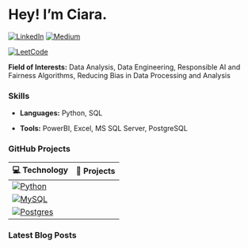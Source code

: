 <h1>Hey! I’m Ciara.</h1>

[![LinkedIn](https://custom-icon-badges.demolab.com/badge/LinkedIn-0A66C2?logo=linkedin-white&logoColor=fff)](https://www.linkedin.com/in/ciara-morrissey/)
[![Medium](https://img.shields.io/badge/Medium-black?logo=medium&logoColor=white)](https://medium.com/@anxiousaboutmoney)

[![LeetCode](https://img.shields.io/badge/dynamic/json?style=plastic&labelColor=black&color=%23ffa116&label=Solved&query=solvedOverTotal&url=https%3A%2F%2Fleetcode-badge.vercel.app%2Fapi%2Fusers%2Fkiera_codes&logo=leetcode&logoColor=yellow)](https://leetcode.com/kiera_codes/)

<p><b>Field of Interests:</b> Data Analysis, Data Engineering, Responsible AI and Fairness Algorithms, Reducing Bias in Data Processing and Analysis</p>
<h3>Skills</h3>
<ul>
  <li><p><b>Languages:</b> Python, SQL</p></li>
  <li><p><b>Tools:</b> PowerBI, Excel, MS SQL Server, PostgreSQL</p></li>
</ul>

<h3>GitHub Projects</h3>

<!-- START OF PROFILE STACK -->
| 💻 **Technology** | 🚀 **Projects** |
| - | - |
| [![Python](https://img.shields.io/static/v1?label=&message=Python&color=3776AB&logo=Python&logoColor=FFFFFF)](https://www.python.org/) | |
| [![MySQL](https://img.shields.io/badge/MySQL-4479A1?logo=mysql&logoColor=fff)](#) | |
| [![Postgres](https://img.shields.io/badge/Postgres-%23316192.svg?logo=postgresql&logoColor=white)](#) | |
<!-- END OF PROFILE STACK -->

<h3>Latest Blog Posts</h3>
